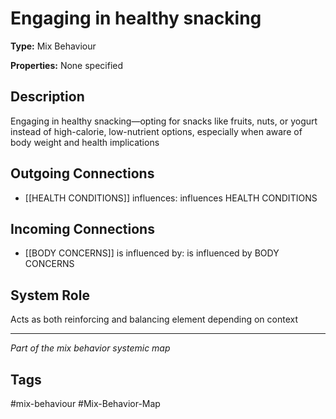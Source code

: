 # Engaging in healthy snacking

**Type:** Mix Behaviour

**Properties:** None specified

## Description
Engaging in healthy snacking—opting for snacks like fruits, nuts, or yogurt instead of high-calorie, low-nutrient options, especially when aware of body weight and health implications

## Outgoing Connections
- [[HEALTH CONDITIONS]] influences: influences HEALTH CONDITIONS

## Incoming Connections
- [[BODY CONCERNS]] is influenced by: is influenced by BODY CONCERNS

## System Role
Acts as both reinforcing and balancing element depending on context

---
*Part of the mix behavior systemic map*

## Tags
#mix-behaviour #Mix-Behavior-Map
